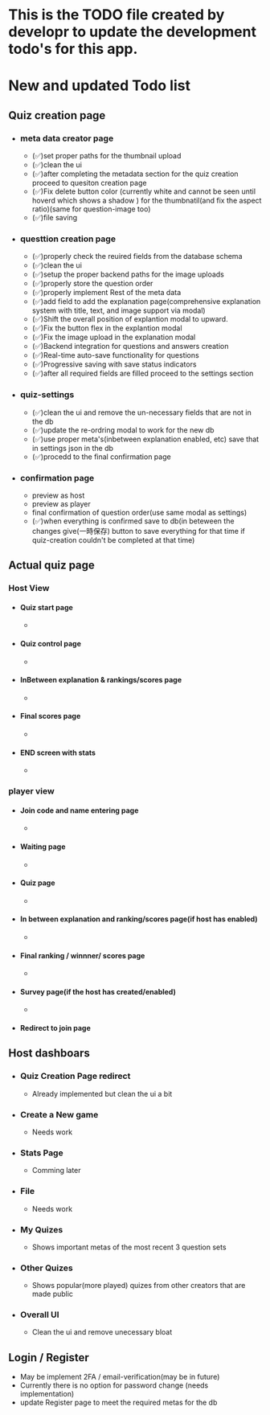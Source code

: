 # This is the TODO file created by developr to update the development todo's for this app.
# New and updated Todo list

## Quiz creation page

- ### meta data creator page
    - (✅)set proper paths for the thumbnail upload
    - (✅)clean the ui
    - (✅)after completing the metadata section for the quiz creation proceed to quesiton creation page
    - (✅)Fix delete button color (currently white and cannot be seen until hoverd which shows a shadow ) for the thumbnatil(and fix the aspect ratio)(same for question-image too)
    - (✅)file saving
- ### questtion creation page
    - (✅)properly check the reuired fields from the database schema 
    - (✅)clean the ui 
    - (✅)setup the proper backend paths for the image uploads
    - (✅)properly store the question order 
    - (✅)properly implement Rest of the meta data
    - (✅)add field to add the explanation page(comprehensive explanation system with title, text, and image support via modal)
    - (✅)Shift the overall position of explantion modal to upward.
    - (✅)Fix the button flex in the explantion modal
    - (✅)Fix the image upload in the explanation modal
    - (✅)Backend integration for questions and answers creation
    - (✅)Real-time auto-save functionality for questions
    - (✅)Progressive saving with save status indicators
    - (✅)after all required fields are filled proceed to the settings section
- ### quiz-settings
    - (✅)clean the ui and remove the un-necessary fields that are not in the db
    - (✅)update the re-ordring modal to work for the new db
    - (✅)use proper meta's(inbetween explanation enabled, etc) save that in settings json in the db
    - (✅)procedd to the final confirmation page
- ### confirmation page
    - preview as host
    - preview as player
    - final confirmation of question order(use same modal as settings)
    - (✅)when everything is confirmed save to db(in beteween the changes give(一時保存) button to save everything for that time if quiz-creation  couldn't be completed at that time)

## Actual quiz page

### Host View
- #### Quiz start page
    - 
- #### Quiz control page
    -  
- #### InBetween explanation & rankings/scores page
    - 
- #### Final scores page
    - 
- #### END screen with stats
    - 
### player view
- #### Join code and name entering page
    - 
- #### Waiting page
    - 
- #### Quiz page
    - 
- #### In between explanation and ranking/scores page(if host has enabled)
    - 
- #### Final ranking / winnner/ scores page
    -  
- #### Survey page(if the host has created/enabled)
    - 
- #### Redirect to join page

## Host dashboars
- ### Quiz Creation Page redirect
    - Already implemented but clean the ui a bit
- ### Create a New game
    - Needs work
- ### Stats Page
    - Comming later
- ### File
    - Needs work
- ### My Quizes
    - Shows important metas of the most recent 3 question sets
- ### Other Quizes
    - Shows popular(more played) quizes from other creators that are made public
- ### Overall UI
    - Clean the ui and remove unecessary bloat

## Login / Register
- May be implement 2FA / email-verification(may be in future)
- Currently there is no option for password change (needs implementation)
- update Register page to meet the required metas for the db